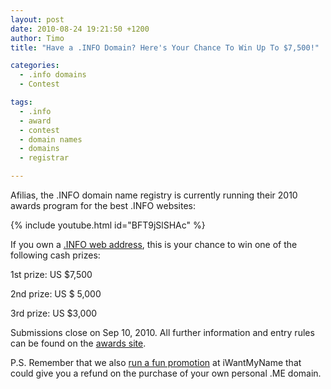```yaml
---
layout: post
date: 2010-08-24 19:21:50 +1200
author: Timo
title: "Have a .INFO Domain? Here's Your Chance To Win Up To $7,500!"

categories:
  - .info domains
  - Contest

tags:
  - .info
  - award
  - contest
  - domain names
  - domains
  - registrar

---
```


Afilias, the .INFO domain name registry is currently running their 2010 awards program for the best .INFO websites:

{% include youtube.html id="BFT9jSlSHAc" %}

If you own a [.INFO web address](https://iwantmyname.com/domains/info-domain-name-registration-for-information), this is your chance to win one of the following cash prizes:

1st prize: US $7,500

2nd prize: US $ 5,000

3rd prize: US $3,000

Submissions close on Sep 10, 2010. All further information and entry rules can be found on the [awards site](http://info-award.info).

P.S. Remember that we also [run a fun promotion](https://iwantmyname.com/blog/2010/08/want-a-free-me-domain.html) at iWantMyName that could give you a refund on the purchase of your own personal .ME domain.
